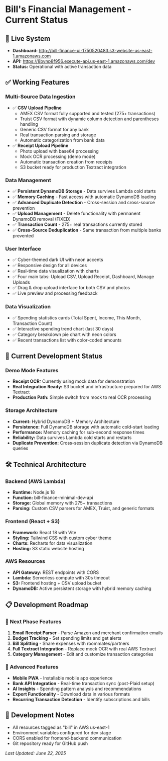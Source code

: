# Bill's Financial Management - Current Status

## 🚀 Live System
- **Dashboard:** http://bill-finance-ui-1750520483.s3-website-us-east-1.amazonaws.com
- **API:** https://8bvnp8f956.execute-api.us-east-1.amazonaws.com/dev
- **Status:** Operational with active transaction data

## ✅ Working Features

### Multi-Source Data Ingestion
- ✅ **CSV Upload Pipeline**
  - AMEX CSV format fully supported and tested (275+ transactions)
  - Truist CSV format with dynamic column detection and parentheses handling
  - Generic CSV format for any bank
  - Real transaction parsing and storage
  - Automatic categorization from bank data
- ✅ **Receipt Upload Pipeline** 
  - Photo upload with base64 processing
  - Mock OCR processing (demo mode)
  - Automatic transaction creation from receipts
  - S3 bucket ready for production Textract integration

### Data Management
- ✅ **Persistent DynamoDB Storage** - Data survives Lambda cold starts
- ✅ **Memory Caching** - Fast access with automatic DynamoDB loading
- ✅ **Advanced Duplicate Detection** - Cross-session and cross-source prevention
- ✅ **Upload Management** - Delete functionality with permanent DynamoDB removal (FIXED)
- ✅ **Transaction Count** - 275+ real transactions currently stored
- ✅ **Cross-Source Deduplication** - Same transaction from multiple banks prevented

### User Interface
- ✅ Cyber-themed dark UI with neon accents
- ✅ Responsive design for all devices
- ✅ Real-time data visualization with charts
- ✅ Four main tabs: Upload CSV, Upload Receipt, Dashboard, Manage Uploads
- ✅ Drag & drop upload interface for both CSV and photos
- ✅ Live preview and processing feedback

### Data Visualization
- ✅ Spending statistics cards (Total Spent, Income, This Month, Transaction Count)
- ✅ Interactive spending trend chart (last 30 days)
- ✅ Category breakdown pie chart with neon colors
- ✅ Recent transactions list with color-coded amounts

## 🔄 Current Development Status

### Demo Mode Features
- **Receipt OCR:** Currently using mock data for demonstration
- **Real Integration Ready:** S3 bucket and infrastructure prepared for AWS Textract
- **Production Path:** Simple switch from mock to real OCR processing

### Storage Architecture
- **Current:** Hybrid DynamoDB + Memory Architecture
- **Persistence:** Full DynamoDB storage with automatic cold-start loading
- **Performance:** Memory caching for sub-second response times
- **Reliability:** Data survives Lambda cold starts and restarts
- **Duplicate Prevention:** Cross-session duplicate detection via DynamoDB queries

## 🛠️ Technical Architecture

### Backend (AWS Lambda)
- **Runtime:** Node.js 18
- **Function:** bill-finance-minimal-dev-api
- **Storage:** Global memory with 275+ transactions
- **Parsing:** Custom CSV parsers for AMEX, Truist, and generic formats

### Frontend (React + S3)
- **Framework:** React 18 with Vite
- **Styling:** Tailwind CSS with custom cyber theme
- **Charts:** Recharts for data visualization
- **Hosting:** S3 static website hosting

### AWS Resources
- **API Gateway:** REST endpoints with CORS
- **Lambda:** Serverless compute with 30s timeout
- **S3:** Frontend hosting + CSV upload bucket
- **DynamoDB:** Active persistent storage with hybrid memory caching

## 📋 Development Roadmap

### 🔮 Next Phase Features
1. **Email Receipt Parser** - Parse Amazon and merchant confirmation emails
2. **Budget Tracking** - Set spending limits and get alerts
3. **Bill Splitting** - Share expenses with roommates/partners
4. **Full Textract Integration** - Replace mock OCR with real AWS Textract
5. **Category Management** - Edit and customize transaction categories

### 🚀 Advanced Features
- **Mobile PWA** - Installable mobile app experience
- **Bank API Integration** - Real-time transaction sync (post-Plaid setup)
- **AI Insights** - Spending pattern analysis and recommendations
- **Export Functionality** - Download data in various formats
- **Recurring Transaction Detection** - Identify subscriptions and bills

## 🔧 Development Notes
- All resources tagged as "bill" in AWS us-east-1
- Environment variables configured for dev stage
- CORS enabled for frontend-backend communication
- Git repository ready for GitHub push

*Last Updated: June 22, 2025*